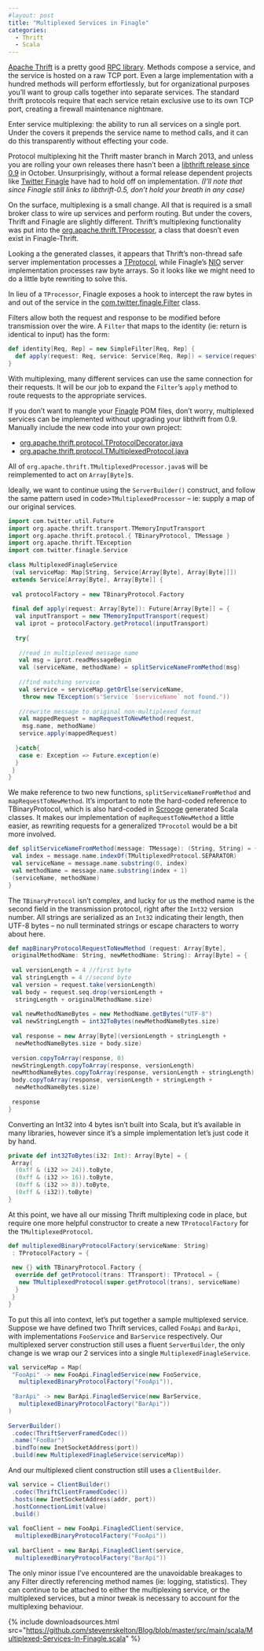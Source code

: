 ```yaml
---
#layout: post
title: "Multiplexed Services in Finagle"
categories:
  - Thrift
  - Scala
---
```


[Apache Thrift](http://thrift.apache.org/) is a pretty good [RPC library](http://en.wikipedia.org/wiki/Remote_procedure_call).  Methods compose a service, and the service is hosted on a raw TCP port. Even a large implementation with a hundred methods will perform effortlessly, but for organizational purposes you’ll want to group calls together into separate services. The standard thrift protocols require that each service retain exclusive use to its own TCP port, creating a firewall maintenance nightmare.

Enter service multiplexing: the ability to run all services on a single port. Under the covers it prepends the service name to method calls, and it can do this transparently without effecting your code.

Protocol multiplexing hit the Thrift master branch in March 2013, and unless you are rolling your own releases there hasn’t been a [libthrift release since 0.9](http://search.maven.org/#search|ga|1|libthrift) in October.  Unsurprisingly, without a formal release dependent projects like [Twitter Finagle](http://twitter.github.io/finagle/) have had to hold off on implementation. 
_(I’ll note that since Finagle still links to libthrift-0.5, don’t hold your breath in any case)_

On the surface, multiplexing is a small change.  All that is required is a small broker class to wire up services and perform routing.  But under the covers, Thrift and Finagle are slightly different.  Thrift’s multiplexing functionality was put into the [org.apache.thrift.TProcessor](https://github.com/apache/thrift/blob/master/lib/java/src/org/apache/thrift/TMultiplexedProcessor.java), a class that doesn’t even exist in Finagle-Thrift.

Looking a the generated classes, it appears that Thrift’s non-thread safe server implementation processes a [TProtocol](https://github.com/apache/thrift/blob/master/lib/java/src/org/apache/thrift/protocol/TProtocol.java), while Finagle’s [NIO](http://en.wikipedia.org/wiki/Asynchronous_I/O) server implementation processes raw byte arrays.  So it looks like we might need to do a little byte rewriting to solve this.

In lieu of a `TProcessor`, Finagle exposes a hook to intercept the raw bytes in and out of the service in the [com.twitter.finagle.Filter](https://github.com/twitter/finagle/blob/master/finagle-core/src/main/scala/com/twitter/finagle/Filter.scala) class.

Filters allow both the request and response to be modified before transmission over the wire. A `Filter` that maps to the identity (ie: return is identical to input) has the form:

```scala
def identity[Req, Rep] = new SimpleFilter[Req, Rep] {
  def apply(request: Req, service: Service[Req, Rep]) = service(request)
}
```

With multiplexing, many different services can use the same connection for their requests. It will be our job to expand the `Filter`’s `apply` method to route requests to the appropriate services.

If you don’t want to mangle your [Finagle](http://twitter.github.io/finagle/) POM files, don’t worry, multiplexed services can be implemented without upgrading your libthrift from 0.9. Manually include the new code into your own project:

- [org.apache.thrift.protocol.TProtocolDecorator.java](https://raw.github.com/apache/thrift/master/lib/java/src/org/apache/thrift/protocol/TProtocolDecorator.java)
- [org.apache.thrift.protocol.TMultiplexedProtocol.java](https://raw.github.com/apache/thrift/master/lib/java/src/org/apache/thrift/protocol/TMultiplexedProtocol.java)

All of `org.apache.thrift.TMultiplexedProcessor.java`s will be reimplemented to act on `Array[Byte]`s.

Ideally, we want to continue using the `ServerBuilder()` construct, and follow the same pattern used in code>`TMultiplexedProcessor` – ie: supply a map of our original services.

```scala
import com.twitter.util.Future
import org.apache.thrift.transport.TMemoryInputTransport
import org.apache.thrift.protocol.{ TBinaryProtocol, TMessage }
import org.apache.thrift.TException
import com.twitter.finagle.Service
 
class MultiplexedFinagleService
 (val serviceMap: Map[String, Service[Array[Byte], Array[Byte]]])
 extends Service[Array[Byte], Array[Byte]] {
 
 val protocolFactory = new TBinaryProtocol.Factory
 
 final def apply(request: Array[Byte]): Future[Array[Byte]] = {
  val inputTransport = new TMemoryInputTransport(request)
  val iprot = protocolFactory.getProtocol(inputTransport)
 
  try{
 
   //read in multiplexed message name
   val msg = iprot.readMessageBegin
   val (serviceName, methodName) = splitServiceNameFromMethod(msg)
 
   //find matching service
   val service = serviceMap.getOrElse(serviceName,
    throw new TException(s"Service `$serviceName` not found."))
 
   //rewrite message to original non-multiplexed format
   val mappedRequest = mapRequestToNewMethod(request, 
    msg.name, methodName)
   service.apply(mappedRequest)
 
  }catch{
   case e: Exception => Future.exception(e)
  }
 }
}
```

We make reference to two new functions, `splitServiceNameFromMethod` and `mapRequestToNewMethod`. It’s important to note the hard-coded reference to TBinaryProtocol, which is also hard-coded in [Scrooge](https://github.com/twitter/scrooge) generated Scala classes. It makes our implementation of `mapRequestToNewMethod` a little easier, as rewriting requests for a generalized `TProcotol` would be a bit more involved.

```scala
def splitServiceNameFromMethod(message: TMessage): (String, String) = {
 val index = message.name.indexOf(TMultiplexedProtocol.SEPARATOR)
 val serviceName = message.name.substring(0, index)
 val methodName = message.name.substring(index + 1)
 (serviceName, methodName)
}
```

The `TBinaryProtocol` isn’t complex, and lucky for us the method name is the second field in the transmission protocol, right after the `Int32` version number. All strings are serialized as an `Int32` indicating their length, then UTF-8 bytes – no null terminated strings or escape characters to worry about here.

```scala
def mapBinaryProtocolRequestToNewMethod (request: Array[Byte],
 originalMethodName: String, newMethodName: String): Array[Byte] = {
 
 val versionLength = 4 //first byte
 val stringLength = 4 //second byte
 val version = request.take(versionLength)
 val body = request.seq.drop(versionLength +
  stringLength + originalMethodName.size)
 
 val newMethodNameBytes = new MethodName.getBytes("UTF-8")
 val newStringLength = int32ToBytes(newMethodNameBytes.size)
 
 val response = new Array[Byte](versionLength + stringLength +
  newMethodNameBytes.size + body.size)
 
 version.copyToArray(response, 0)
 newStringLength.copyToArray(response, versionLength)
 newMthodNameBytes.copyToArray(response, versionLength + stringLength)
 body.copyToArray(response, versionLength + stringLength +
  newMethodNameBytes.size)
 
 response
}
```

Converting an Int32 into 4 bytes isn’t built into Scala, but it’s available in many libraries, however since it’s a simple implementation let’s just code it by hand.

```scala
private def int32ToBytes(i32: Int): Array[Byte] = {
 Array(
  (0xff & (i32 >> 24)).toByte,
  (0xff & (i32 >> 16)).toByte,
  (0xff & (i32 >> 8)).toByte,
  (0xff & (i32)).toByte)
}
```

At this point, we have all our missing Thrift multiplexing code in place, but require one more helpful constructor to create a new `TProtocolFactory` for the `TMultiplexedProtocol`.

```scala
def multiplexedBinaryProtocolFactory(serviceName: String)
 : TProtocolFactory = {
 
 new {} with TBinaryProtocol.Factory {
  override def getProtocol(trans: TTransport): TProtocol = {
   new TMultiplexedProtocol(super.getProtocol(trans), serviceName)
  }
 }
}
```

To put this all into context, let’s put together a sample multiplexed service.
Suppose we have defined two Thrift services, called `FooApi` and `BarApi`, with implementations `FooService` and `BarService` respectively.
Our multiplexed server construction still uses a fluent `ServerBuilder`, the only change is we wrap our 2 services into a single `MultiplexedFinagleService`.

```scala
val serviceMap = Map(
 "FooApi" -> new FooApi.FinagledService(new FooService, 
   multiplexedBinaryProtocolFactory("FooApi")),
 
 "BarApi" -> new BarApi.FinagledService(new BarService, 
   multiplexedBinaryProtocolFactory("BarApi"))
)
 
ServerBuilder()
 .codec(ThriftServerFramedCodec())
 .name("FooBar")
 .bindTo(new InetSocketAddress(port))
 .build(new MultiplexedFinagleService(serviceMap))
```

And our multiplexed client construction still uses a `ClientBuilder`.

```scala
val service = ClientBuilder()
 .codec(ThriftClientFramedCodec())
 .hosts(new InetSocketAddress(addr, port))
 .hostConnectionLimit(value)
 .build()
 
val fooClient = new FooApi.FinagledClient(service, 
  multiplexedBinaryProtocolFactory("FooApi"))
 
val barClient = new BarApi.FinagledClient(service, 
  multiplexedBinaryProtocolFactory("BarApi"))
```

The only minor issue I’ve encountered are the unavoidable breakages to any Filter directly referencing method names (ie: logging, statistics). They can continue to be attached to either the multiplexing service, or the multiplexed services, but a minor tweak is necessary to account for the multiplexing behaviour.

{%
  include downloadsources.html
  src="https://github.com/stevenrskelton/Blog/blob/master/src/main/scala/Multiplexed-Services-In-Finagle.scala"
%}